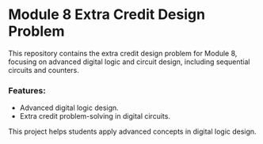 # Module 8 Extra Credit Design Problem

This repository contains the extra credit design problem for Module 8, focusing on advanced digital logic and circuit design, including sequential circuits and counters.

### Features:
- Advanced digital logic design.
- Extra credit problem-solving in digital circuits.

This project helps students apply advanced concepts in digital logic design.

